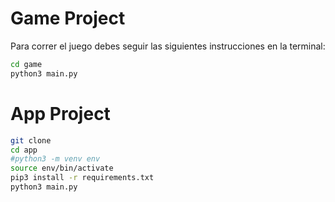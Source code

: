 # Game Project

Para correr el juego debes seguir las siguientes instrucciones en la terminal:

```sh
cd game
python3 main.py
```

# App Project

```sh
git clone
cd app
#python3 -m venv env
source env/bin/activate
pip3 install -r requirements.txt
python3 main.py
```